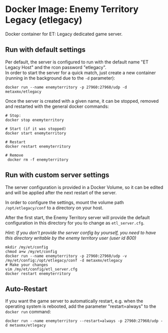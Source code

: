 # Docker Image: Enemy Territory Legacy (etlegacy)

Docker container for ET: Legacy dedicated game server.

## Run with default settings

Per default, the server is configured to run with the default name "ET Legacy Host" and the rcon password "etlegacy".  
In order to start the server for a quick match, just create a new container (running in the background due to the `-d` parameter):

    docker run --name enemyterritory -p 27960:27960/udp -d metaxmx/etlegacy

Once the server is created with a given name, it can be stopped, removed and restarted with the general docker commands:

    # Stop:
    docker stop enemyterritory
    
    # Start (if it was stopped)
    docker start enemyterritory
    
    # Restart
    docker restart enemyterritory
    
    # Remove
     docker rm -f enemyterritory
    

## Run with custom server settings

The server configuration is provided in a Docker Volume,
so it can be edited and will be applied after the next restart of the server.

In order to configure the settings, mount the volume path `/opt/etlegacy/conf` to a directory on your host.

After the first start, the Enemy Territory server will provide the default configuration in this directory for you to change as `etl_server.cfg`. 

*Hint: If you don't provide the server config by yourself, you need to have this directory writable by the enemy territory user (user id 800)*

    mkdir /my/et/config
    chmod a+w /my/et/config
    docker run --name enemyterritory -p 27960:27960/udp -v /my/et/config:/opt/etlegacy/conf -d metaxmx/etlegacy
    # Make your changes
    vim /my/et/config/etl_server.cfg
    docker restart enemyterritory

## Auto-Restart

If you want the game server to automatically restart, e.g. when the operating system is rebooted, add the parameter "restart=always" to the `docker run` command:

    docker run --name enemyterritory --restart=always -p 27960:27960/udp -d metaxmx/etlegacy
    
